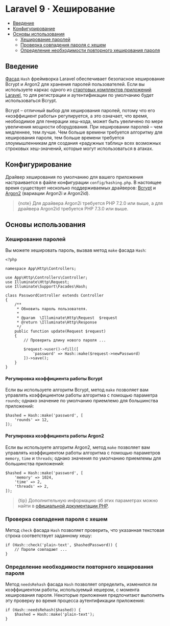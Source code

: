 # Laravel 9 · Хеширование

- [Введение](#introduction)
- [Конфигурирование](#configuration)
- [Основы использования](#basic-usage)
    - [Хеширование паролей](#hashing-passwords)
    - [Проверка совпадения пароля с хешем](#verifying-that-a-password-matches-a-hash)
    - [Определение необходимости повторного хеширования пароля](#determining-if-a-password-needs-to-be-rehashed)

<a name="introduction"></a>
## Введение

[Фасад](facades.md) `Hash` фреймворка Laravel обеспечивает безопасное хеширование Bcrypt и Argon2 для хранения паролей пользователей. Если вы используете каркас одного из [стартовых комплектов приложений Laravel](starter-kits.md), то для регистрации и аутентификации по умолчанию будет использоваться Bcrypt.

Bcrypt – отличный выбор для хеширования паролей, потому что его «коэффициент работы» регулируется, а это означает, что время, необходимое для генерации хеш-кода, может быть увеличено по мере увеличения мощности оборудования. При хешировании паролей – чем медленнее, тем лучше. Чем больше времени требуется алгоритму для хеширования пароля, тем больше времени требуется злоумышленникам для создания «радужных таблиц» всех возможных строковых хеш-значений, которые могут использоваться в атаках.

<a name="configuration"></a>
## Конфигурирование

Драйвер хеширования по умолчанию для вашего приложения настраивается в файле конфигурации `config/hashing.php`. В настоящее время существует несколько поддерживаемых драйверов: [Bcrypt](https://en.wikipedia.org/wiki/Bcrypt) и [Argon2](https://en.wikipedia.org/wiki/Argon2) (вариации Argon2i и Argon2id).

> {note} Для драйвера Argon2i требуется PHP 7.2.0 или выше, а для драйвера Argon2id требуется PHP 7.3.0 или выше.

<a name="basic-usage"></a>
## Основы использования

<a name="hashing-passwords"></a>
### Хеширование паролей

Вы можете хешировать пароль, вызвав метод `make` фасада `Hash`:

    <?php

    namespace App\Http\Controllers;

    use App\Http\Controllers\Controller;
    use Illuminate\Http\Request;
    use Illuminate\Support\Facades\Hash;

    class PasswordController extends Controller
    {
        /**
         * Обновить пароль пользователя.
         *
         * @param  \Illuminate\Http\Request  $request
         * @return \Illuminate\Http\Response
         */
        public function update(Request $request)
        {
            // Проверить длину нового пароля ...

            $request->user()->fill([
                'password' => Hash::make($request->newPassword)
            ])->save();
        }
    }

<a name="adjusting-the-bcrypt-work-factor"></a>
#### Регулировка коэффициента работы Bcrypt

Если вы используете алгоритм Bcrypt, метод `make` позволяет вам управлять коэффициентом работы алгоритма с помощью параметра `rounds`; однако значение по умолчанию приемлемо для большинства приложений:

    $hashed = Hash::make('password', [
        'rounds' => 12,
    ]);

<a name="adjusting-the-argon2-work-factor"></a>
#### Регулировка коэффициента работы Argon2

Если вы используете алгоритм Argon2, метод `make` позволяет вам управлять коэффициентом работы алгоритма с помощью параметров `memory`, `time` и `threads`; однако значения по умолчанию приемлемы для большинства приложений:

    $hashed = Hash::make('password', [
        'memory' => 1024,
        'time' => 2,
        'threads' => 2,
    ]);

> {tip} Дополнительную информацию об этих параметрах можно найти в [официальной документации PHP](https://www.php.net/manual/ru/function.password-hash.php).

<a name="verifying-that-a-password-matches-a-hash"></a>
### Проверка совпадения пароля с хешем

Метод `check` фасада `Hash` позволяет проверить, что указанная текстовая строка соответствует заданному хешу:

    if (Hash::check('plain-text', $hashedPassword)) {
        // Пароли совпадают ...
    }

<a name="determining-if-a-password-needs-to-be-rehashed"></a>
### Определение необходимости повторного хеширования пароля

Метод `needsRehash` фасада `Hash` позволяет определить, изменился ли коэффициентом работы, используемый хешером, с момента хеширования пароля. Некоторые приложения предпочитают выполнять эту проверку во время процесса аутентификации приложения:

    if (Hash::needsRehash($hashed)) {
        $hashed = Hash::make('plain-text');
    }

